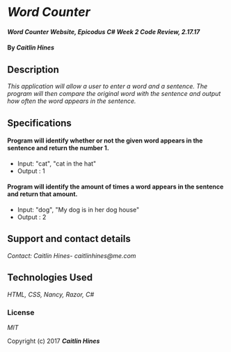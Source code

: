 # _Word Counter_

#### _Word Counter Website, Epicodus C# Week 2 Code Review, 2.17.17_

#### By _**Caitlin Hines**_

## Description

_This application will allow a user to enter a word and a sentence. The program will then compare the original word with the sentence and output how often the word appears in the sentence._

## Specifications

#### Program will identify whether or not the given word appears in the sentence and return the number 1.
* Input: "cat", "cat in the hat"
* Output : 1

#### Program will identify the amount of times a word appears in the sentence and return that amount.
* Input: "dog", "My dog is in her dog house"
* Output : 2




## Support and contact details

_Contact: Caitlin Hines- caitlinhines@me.com_

## Technologies Used

_HTML, CSS, Nancy, Razor, C#_

### License

*MIT*

Copyright (c) 2017 **_Caitlin Hines_**
